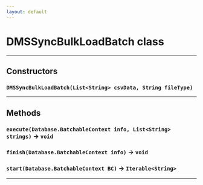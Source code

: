 ```yaml
---
layout: default
---
```

# DMSSyncBulkLoadBatch class
---
## Constructors
### `DMSSyncBulkLoadBatch(List<String> csvData, String fileType)`
---
## Methods
### `execute(Database.BatchableContext info, List<String> strings)` → `void`
### `finish(Database.BatchableContext info)` → `void`
### `start(Database.BatchableContext BC)` → `Iterable<String>`
---
